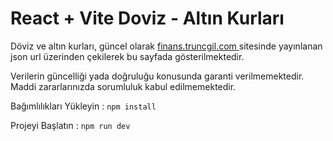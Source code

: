 # React + Vite Doviz - Altın Kurları

<p>
Döviz ve altın kurları, güncel olarak 
<a
    className="text-teal-900"
    target="_blank"
    href="https://finans.truncgil.com/"
>
    finans.truncgil.com
</a> 
sitesinde yayınlanan json url üzerinden çekilerek bu sayfada
gösterilmektedir.
</p>
<p className="text-red-700">
Verilerin güncelliği yada doğruluğu konusunda garanti
verilmemektedir. Maddi zararlarınızda sorumluluk kabul edilmemektedir.
</p>

Bağımlılıkları Yükleyin :
`npm install`

Projeyi Başlatın :
`npm run dev`

